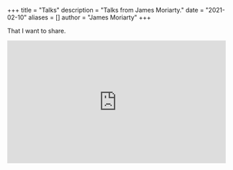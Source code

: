 +++
title = "Talks"
description = "Talks from James Moriarty."
date = "2021-02-10"
aliases = []
author = "James Moriarty"
+++

That I want to share.

<div style="left: 0; width: 100%; height: 0; position: relative; padding-bottom: 56.1972%;"><iframe src="https://speakerdeck.com/player/b35b377c4f364acfb4a240ecb8b9e803" style="border: 0; top: 0; left: 0; width: 100%; height: 100%; position: absolute;" allowfullscreen scrolling="no" allow="encrypted-media"></iframe></div>